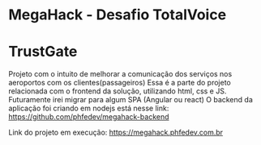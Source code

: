 # MegaHack - Desafio TotalVoice
# TrustGate
Projeto com o intuito de melhorar a comunicação dos serviços nos aeroportos com os clientes(passageiros)
Essa é a parte do projeto relacionada com o frontend da solução, utilizando html, css e JS.
Futuramente irei migrar para algum SPA (Angular ou react)
O backend da aplicação foi criando em nodejs está nesse link: https://github.com/phfedev/megahack-backend

Link do projeto em execução: https://megahack.phfedev.com.br
